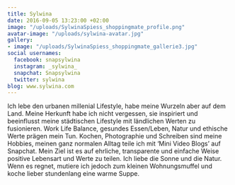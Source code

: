 ```yaml
---
title: Sylwina
date: 2016-09-05 13:23:00 +02:00
image: "/uploads/SylwinaSpiess_shoppingmate_profile.png"
avatar-image: "/uploads/sylwina-avatar.jpg"
gallery:
- image: "/uploads/SylwinaSpiess_shoppingmate_gallerie3.jpg"
social usernames:
  facebook: snapsylwina
  instagram: _sylwina_
  snapchat: Snapsylwina
  twitter: sylwina
blog: www.sylwina.com
---
```


Ich lebe den urbanen millenial Lifestyle, habe meine Wurzeln aber auf dem Land. Meine Herkunft habe ich nicht vergessen, sie inspiriert und beeinflusst meine städtischen Lifestyle mit ländlichen Werten zu fusionieren. Work Life Balance, gesundes Essen/Leben, Natur und ethische Werte prägen mein Tun. Kochen, Photographie und Schreiben sind meine Hobbies, meinen ganz normalen Alltag teile ich mit ‘Mini Video Blogs’ auf Snapchat. Mein Ziel ist es auf ehrliche, transparente und einfache Weise positive Lebensart und Werte zu teilen. Ich liebe die Sonne und die Natur. Wenn es regnet, mutiere ich jedoch zum kleinen Wohnungsmuffel und koche lieber stundenlang eine warme Suppe. 

